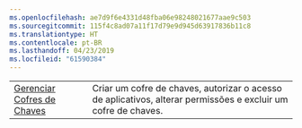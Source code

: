 ```yaml
---
ms.openlocfilehash: ae7d9f6e4331d48fba06e98248021677aae9c503
ms.sourcegitcommit: 115f4c8ad07a11f17d79e9d945d63917836b11c8
ms.translationtype: HT
ms.contentlocale: pt-BR
ms.lasthandoff: 04/23/2019
ms.locfileid: "61590384"
---
```

|  |  |
|---------|---------|
| [Gerenciar Cofres de Chaves][1] | Criar um cofre de chaves, autorizar o acesso de aplicativos, alterar permissões e excluir um cofre de chaves. |

[1]: https://azure.microsoft.com/resources/samples/key-vault-java-manage-key-vaults/
